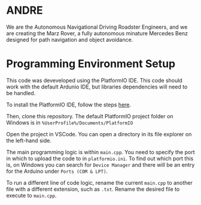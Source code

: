 # ANDRE
We are the Autonomous Navigational Driving Roadster Engineers, and we are creating the Marz Rover, a fully autonomous minature Mercedes Benz designed for path navigation and object avoidance.

# Programming Environment Setup
This code was deveveloped using the PlatformIO IDE. This code should work with the default Ardunio IDE, but libraries dependencies will need to be handled. 

To install the PlatformIO IDE, follow the steps [here](https://platformio.org/get-started/ide?install=vscode).

Then, clone this repository. The default PlatformIO project folder on Windows is in `%UserProfile%/Documents/PlatformIO`

Open the project in VSCode. You can open a directory in its file explorer on the left-hand side.

The main programming logic is within `main.cpp`. You need to specify the port in which to upload the code to in `platformio.ini`. To find out which port this is, on Windows you can search for `Device Manager` and there will be an entry for the Arduino under `Ports (COM & LPT)`.

To run a different line of code logic, rename the current `main.cpp` to another file with a different extension, such as `.txt`. Rename the desired file to execute to `main.cpp`.